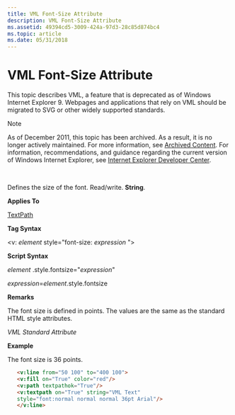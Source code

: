 ```yaml
---
title: VML Font-Size Attribute
description: VML Font-Size Attribute
ms.assetid: 49394cd5-3009-424a-97d3-28c85d874bc4
ms.topic: article
ms.date: 05/31/2018
---
```


# VML Font-Size Attribute

This topic describes VML, a feature that is deprecated as of Windows Internet Explorer 9. Webpages and applications that rely on VML should be migrated to SVG or other widely supported standards.

> [!Note]  
> As of December 2011, this topic has been archived. As a result, it is no longer actively maintained. For more information, see [Archived Content](https://docs.microsoft.com/previous-versions/windows/internet-explorer/ie-developer/). For information, recommendations, and guidance regarding the current version of Windows Internet Explorer, see [Internet Explorer Developer Center](https://msdn.microsoft.com/ie/).

 

Defines the size of the font. Read/write. **String**.

**Applies To**

[TextPath](msdn-online-vml-textpath-element.md)

**Tag Syntax**

<v: *element* style="font-size: *expression* ">

**Script Syntax**

*element* .style.fontsize="*expression*"

*expression*=*element*.style.fontsize

**Remarks**

The font size is defined in points. The values are the same as the standard HTML style attributes.

*VML Standard Attribute*

**Example**

The font size is 36 points.


```HTML
   <v:line from="50 100" to="400 100">
   <v:fill on="True" color="red"/>
   <v:path textpathok="True"/>
   <v:textpath on="True" string="VML Text"
   style="font:normal normal normal 36pt Arial"/>
   </v:line>
```



 

 




